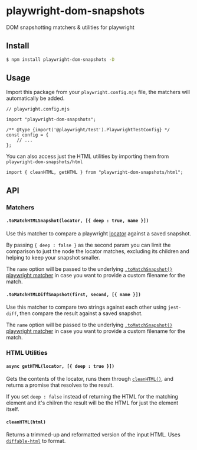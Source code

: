 # playwright-dom-snapshots

DOM snapshotting matchers & utilities for playwright

## Install

```bash
$ npm install playwright-dom-snapshots -D
```

## Usage

Import this package from your `playwright.config.mjs` file, the matchers will automatically be added.

```
// playwright.config.mjs

import "playwright-dom-snapshots";

/** @type {import('@playwright/test').PlaywrightTestConfig} */
const config = {
    // ...
};
```

You can also access just the HTML utilities by importing them from `playwright-dom-snapshots/html`

```
import { cleanHTML, getHTML } from "playwright-dom-snapshots/html";
```

## API

### Matchers

#### `.toMatchHTMLSnapshot(locator, [{ deep : true, name }])`

Use this matcher to compare a playwright [locator](https://playwright.dev/docs/locators) against a saved snapshot.

By passing `{ deep : false }` as the second param you can limit the comparison to just the node the locator matches, excluding its children and helping to keep your snapshot smaller.

The `name` option will be passed to the underlying [`.toMatchSnapshot()` playwright matcher](https://playwright.dev/docs/api/class-snapshotassertions#snapshot-assertions-to-match-snapshot-1) in case you want to provide a custom filename for the match.

#### `.toMatchHTMLDiffSnapshot(first, second, [{ name }])`

Use this matcher to compare two strings against each other using `jest-diff`, then compare the result against a saved snapshot.

The `name` option will be passed to the underlying [`.toMatchSnapshot()` playwright matcher](https://playwright.dev/docs/api/class-snapshotassertions#snapshot-assertions-to-match-snapshot-1) in case you want to provide a custom filename for the match.

### HTML Utilities

#### `async getHTML(locator, [{ deep : true }])`

Gets the contents of the locator, runs them through [`cleanHTML()`](#cleanhtml), and returns a promise that resolves to the result.

If you set `deep : false` instead of returning the HTML for the matching element and it's chilren the result will be the HTML for just the element itself.

#### `cleanHTML(html)`

Returns a trimmed-up and reformatted version of the input HTML. Uses [`diffable-html`](https://www.npmjs.com/package/diffable-html) to format.

